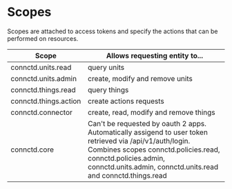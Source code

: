 # Scopes

Scopes are attached to access tokens and specify the actions that can be performed on resources.

Scope | Allows requesting entity to...
---------- | -------
connctd.units.read | query units
connctd.units.admin | create, modify and remove units
connctd.things.read | query things
connctd.things.action | create actions requests
connctd.connector | create, read, modify and remove things
connctd.core | Can't be requested by oauth 2 apps. Automatically assigend to user token retrieved via /api/v1/auth/login. Combines scopes connctd.policies.read, connctd.policies.admin, connctd.units.admin, connctd.units.read and connctd.things.read
